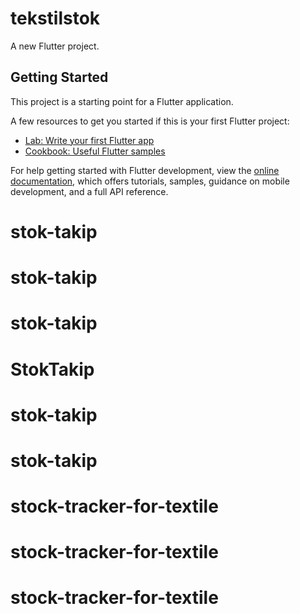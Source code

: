 # tekstilstok

A new Flutter project.

## Getting Started

This project is a starting point for a Flutter application.

A few resources to get you started if this is your first Flutter project:

- [Lab: Write your first Flutter app](https://docs.flutter.dev/get-started/codelab)
- [Cookbook: Useful Flutter samples](https://docs.flutter.dev/cookbook)

For help getting started with Flutter development, view the
[online documentation](https://docs.flutter.dev/), which offers tutorials,
samples, guidance on mobile development, and a full API reference.
# stok-takip
# stok-takip
# stok-takip
# StokTakip
# stok-takip
# stok-takip
# stock-tracker-for-textile
# stock-tracker-for-textile
# stock-tracker-for-textile
